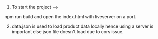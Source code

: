 1. To start the project -->

npm run build and open the index.html with liveserver on a port.

2. data.json is used to load product data locally hence using a server is important else json file doesn't load due to cors issue.
